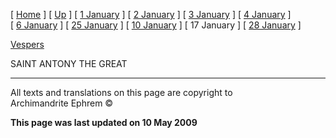 \[ [Home](index.md) \] \[ [Up](jan-int.md) \]
\[ [1 January](1january.md) \] \[ [2 January](jan02.md) \]
\[ [3 January](3_january.md) \] \[ [4 January](4_january.md) \]
\[ [6 January](6january.md) \] \[ [25 January](25_january.md) \]
\[ [10 January](10_january.md) \] \[ 17 January \]
\[ [28 January](28_january.md) \]

[Vespers](17%20January%20vespers.md)

SAINT ANTONY THE GREAT

-----

All texts and translations on this page are copyright to  
Archimandrite Ephrem ©

**This page was last updated on 10 May 2009**

